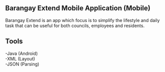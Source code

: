 ## Barangay Extend Mobile Application (Mobile)

Barangay Extend is an app which focus is to simplify the lifestyle and daily task that 
can be useful for both councils, employees and residents. 

## Tools

-Java (Android)<br>
-XML (Layout)<br>
-JSON (Parsing)<br>
